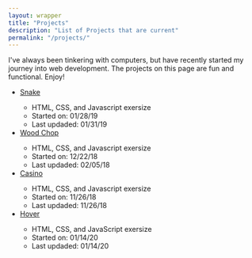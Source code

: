 ```yaml
---
layout: wrapper
title: "Projects"
description: "List of Projects that are current"
permalink: "/projects/"
---
```


<div class="section">
	<p>I've always been tinkering with computers, but have recently started my journey into web development. The projects on this page are fun and functional. Enjoy!</p>
</div>

  <div class="section">
      <ul>
        <li><a href="{{ page.url }}snake">Snake</a></li>
        <ul class = "projectNotes">
          <li>HTML, CSS, and Javascript exersize</li>
          <li>Started on: 01/28/19</li>
          <li>Last updaded: 01/31/19</li>
        </ul>
        <li><a href="{{ page.url }}woodchop">Wood Chop</a></li>
        <ul class = "projectNotes">
          <li>HTML, CSS, and Javascript exersize</li>
          <li>Started on: 12/22/18</li>
          <li>Last updaded: 02/05/18</li>
        </ul>
        <li><a href="{{ page.url }}casino">Casino</a></li>
        <ul class = "projectNotes">
          <li>HTML, CSS, and Javascript exersize</li>
          <li>Started on: 11/26/18</li>
          <li>Last updaded: 11/26/18</li>
        </ul>
        <li><a href="{{ page.url }}Hover">Hover</a></li>
        <ul class = "projectNotes">
          <li>HTML, CSS, and JavaScript exersize</li>
          <li>Started on: 01/14/20</li>
          <li>Last updaded: 01/14/20</li>
        </ul>